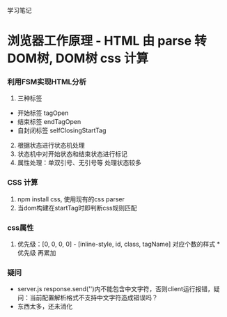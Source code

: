 学习笔记

# 浏览器工作原理 - HTML 由 parse 转DOM树, DOM树 css 计算

### 利用FSM实现HTML分析
1. 三种标签
  - 开始标签 tagOpen
  - 结束标签 endTagOpen
  - 自封闭标签 selfClosingStartTag

2. 根据状态进行状态机处理
3. 状态机中对开始状态和结束状态进行标记
4. 属性处理：单双引号、无引号等 处理状态较多

### CSS 计算
1. npm install css, 使用现有的css parser
2. 当dom构建在startTag时即判断css规则匹配

### css属性
1. 优先级：[0, 0, 0, 0] - [inline-style, id, class, tagName] 对应个数的样式 * 优先级 再累加

### 疑问
- server.js response.send('')内不能包含中文字符，否则client运行报错，疑问：当前配置解析格式不支持中文字符造成错误吗？
- 东西太多，还未消化